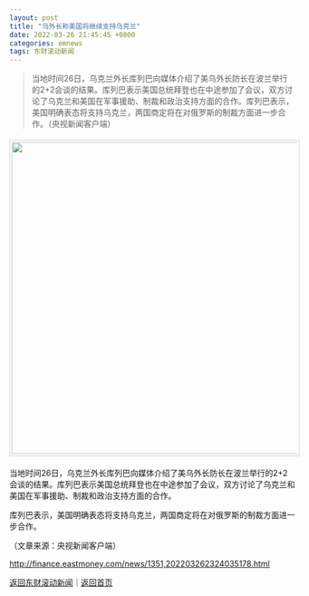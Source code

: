 ```yaml
---
layout: post
title: "乌外长称美国将继续支持乌克兰"
date: 2022-03-26 21:45:45 +0800
categories: emnews
tags: 东财滚动新闻
---
```

> 当地时间26日，乌克兰外长库列巴向媒体介绍了美乌外长防长在波兰举行的2+2会谈的结果。库列巴表示美国总统拜登也在中途参加了会议，双方讨论了乌克兰和美国在军事援助、制裁和政治支持方面的合作。库列巴表示，美国明确表态将支持乌克兰，两国商定将在对俄罗斯的制裁方面进一步合作。（央视新闻客户端）

<center><img src="https://dfscdn.dfcfw.com/download/D24716588026895214341_w1280h720.jpg" width="550" emheight="309" style="border:#d1d1d1 1px solid;padding:3px;margin:5px 0;" /></center>
 <p>当地时间26日，乌克兰外长库列巴向媒体介绍了美乌外长防长在波兰举行的2+2会谈的结果。库列巴表示美国总统拜登也在中途参加了会议，双方讨论了乌克兰和美国在军事援助、制裁和政治支持方面的合作。</p>
 <p>库列巴表示，美国明确表态将支持乌克兰，两国商定将在对俄罗斯的制裁方面进一步合作。</p><p class="em_media">（文章来源：央视新闻客户端）</p>

<http://finance.eastmoney.com/news/1351,202203262324035178.html>

[返回东财滚动新闻](//finews.withounder.com/emnews/)｜[返回首页](//finews.withounder.com/)